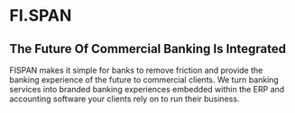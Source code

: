# FI.SPAN
## The Future Of Commercial Banking Is Integrated
FISPAN makes it simple for banks to remove friction and provide the banking experience of the future to commercial clients. We turn banking services into branded banking experiences embedded within the ERP and accounting software your clients rely on to run their business.